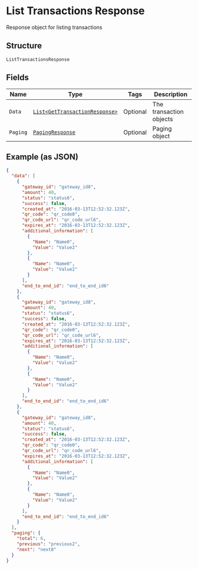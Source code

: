 
# List Transactions Response

Response object for listing transactions

## Structure

`ListTransactionsResponse`

## Fields

| Name | Type | Tags | Description |
|  --- | --- | --- | --- |
| `Data` | [`List<GetTransactionResponse>`](../../doc/models/get-transaction-response.md) | Optional | The transaction objects |
| `Paging` | [`PagingResponse`](../../doc/models/paging-response.md) | Optional | Paging object |

## Example (as JSON)

```json
{
  "data": [
    {
      "gateway_id": "gateway_id8",
      "amount": 40,
      "status": "status6",
      "success": false,
      "created_at": "2016-03-13T12:52:32.123Z",
      "qr_code": "qr_code0",
      "qr_code_url": "qr_code_url6",
      "expires_at": "2016-03-13T12:52:32.123Z",
      "additional_information": [
        {
          "Name": "Name0",
          "Value": "Value2"
        },
        {
          "Name": "Name0",
          "Value": "Value2"
        }
      ],
      "end_to_end_id": "end_to_end_id6"
    },
    {
      "gateway_id": "gateway_id8",
      "amount": 40,
      "status": "status6",
      "success": false,
      "created_at": "2016-03-13T12:52:32.123Z",
      "qr_code": "qr_code0",
      "qr_code_url": "qr_code_url6",
      "expires_at": "2016-03-13T12:52:32.123Z",
      "additional_information": [
        {
          "Name": "Name0",
          "Value": "Value2"
        },
        {
          "Name": "Name0",
          "Value": "Value2"
        }
      ],
      "end_to_end_id": "end_to_end_id6"
    },
    {
      "gateway_id": "gateway_id8",
      "amount": 40,
      "status": "status6",
      "success": false,
      "created_at": "2016-03-13T12:52:32.123Z",
      "qr_code": "qr_code0",
      "qr_code_url": "qr_code_url6",
      "expires_at": "2016-03-13T12:52:32.123Z",
      "additional_information": [
        {
          "Name": "Name0",
          "Value": "Value2"
        },
        {
          "Name": "Name0",
          "Value": "Value2"
        }
      ],
      "end_to_end_id": "end_to_end_id6"
    }
  ],
  "paging": {
    "total": 6,
    "previous": "previous2",
    "next": "next8"
  }
}
```

